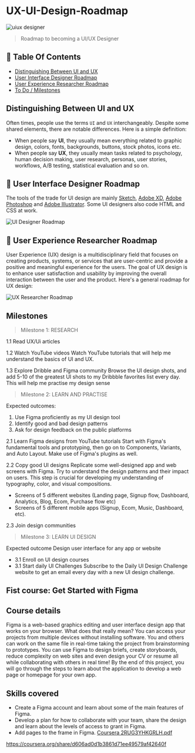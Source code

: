 # UX-UI-Design-Roadmap

![uiux designer](https://github.com/MichelleGoba/UX-UI-Design-Roadmap/assets/127187021/b1095f2a-7c7e-407b-9690-2f33f76005bc)

> Roadmap to becoming a UI/UX Designer
## 📖 Table Of Contents

 * [Distinguishing Between UI and UX](#distinguishing-between-ui-and-ux)
 * [User Interface Designer Roadmap](#-user-interface-designer-roadmap)
 * [User Experience Researcher Roadmap](#-user-experience-researcher-roadmap)
 * [To Do / Milestones ](#-to-do-/-milestones)

## Distinguishing Between UI and UX
Often times, people use the terms ```UI``` and ```UX``` interchangeably. Despite some shared elements, there are notable differences. Here is a simple definition:

- When people say __UI__, they usually mean everything related to graphic design, colors, fonts, backgrounds, buttons, stock photos, icons etc.
- When people say __UX__, they usually mean tasks related to psychology, human decision making, user research, personas, user stories, workflows, A/B testing, statistical evaluation and so on.

## 🎨 User Interface Designer Roadmap
The tools of the trade for UI design are mainly [Sketch](https://www.sketchapp.com/), [Adobe XD](http://www.adobe.com/de/products/experience-design.html), [Adobe Photoshop](http://www.adobe.com/de/products/photoshop.html) and [Adobe Illustrator](http://www.adobe.com/de/products/illustrator.html). Some UI designers also code HTML and CSS at work.

![UI Designer Roadmap](http://i.imgur.com/nGgB1ZF.png)

## 🔮 User Experience Researcher Roadmap
User Experience (UX) design is a multidisciplinary field that focuses on creating products, systems, or services that are user-centric and provide a positive and meaningful experience for the users. The goal of UX design is to enhance user satisfaction and usability by improving the overall interaction between the user and the product. Here's a general roadmap for UX design:

![UX Researcher Roadmap](http://i.imgur.com/duKBzNL.png)

## Milestones

> Milestone 1: RESEARCH

1.1 Read UX/Ui articles

1.2 Watch YouTube videos
Watch YouTube tutorials that will help me understand the basics of UI and UX.

1.3 Explore Dribble and Figma community
Browse the UI design shots, and add 5-10 of the greatest UI shots to my  Dribbble favorites list every day. This will help me practise my design sense

> Milestone 2: LEARN AND PRACTISE

Expected outcomes:

1. Use Figma proficiently as my UI design tool
2. Identify good and bad design patterns
3. Ask for design feedback on the public platforms
   
2.1 Learn Figma designs from YouTube tutorials
Start with Figma's fundamental tools and prototyping, then go on to Components, Variants, and Auto Layout. Make use of Figma's plugins as well.

2.2 Copy good UI designs
Replicate some well-designed app and web screens with Figma. Try to understand the design patterns and their impact on users.
This step is crucial for developing my understanding of typography, color, and visual compositions.
* Screens of 5 different websites (Landing page, Signup flow, Dashboard, Analytics, Blog, Ecom, Purchase flow etc)
* Screens of 5 different mobile apps (Signup, Ecom, Music, Dashboard, etc).
  
2.3 Join design communities

> Milestone 3: LEARN UI DESIGN

Expected outcome
Design user interface for any app or website
   
* 3.1 Enroll on UI design courses
* 3.1 Start daily UI Challenges
Subscribe to the Daily UI Design Challenge website to get an email every day with a new UI design challenge.

## Fist course: Get Started with Figma
## Course details
Figma is a web-based graphics editing and user interface design app that works on your browser.  What does that really mean?  You can access your projects from multiple devices without installing software.  You and others can work on the same file in real-time taking the project from brainstorming to prototypes.  You can use Figma to design briefs, create storyboards, reduce complexity on web sites and even design your CV or resume all while collaborating with others in real time! By the end of this project, you will go through the steps to learn about the application to develop a web page or homepage for your own app.
## Skills covered
* Create a Figma account and learn about some of the main features of Figma.
* Develop a plan for how to collaborate with your team, share the design and learn about the levels of access to grant in Figma.
* Add pages to the frame in Figma.
[Coursera 2RUG3YHKGRLH.pdf](https://github.com/MichelleGoba/UX-UI-Design-Roadmap/files/13407974/Coursera.2RUG3YHKGRLH.pdf)


https://coursera.org/share/d606ad0d1b3861d71ee49579af42640f


